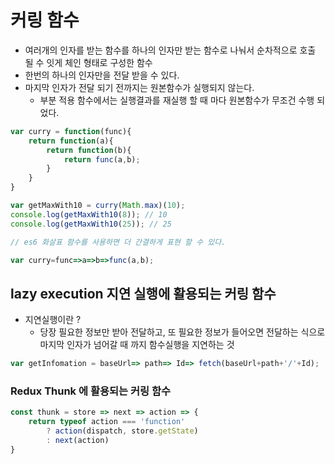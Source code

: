 # 커링 함수

- 여러개의 인자를 받는 함수를 하나의 인자만 받는 함수로 나눠서 순차적으로 호출 될 수 잇게 체인 형태로 구성한 함수
- 한번의 하나의 인자만을 전달 받을 수 있다.
- 마지막 인자가 전달 되기 전까지는 원본함수가 실행되지 않는다.
  - 부분 적용 함수에서는 실행결과를 재실행 할 때 마다 원본함수가 무조건 수행 되었다.

```javascript
var curry = function(func){
    return function(a){
        return function(b){
            return func(a,b);
        }
    }
}

var getMaxWith10 = curry(Math.max)(10);
console.log(getMaxWith10(8)); // 10
console.log(getMaxWith10(25)); // 25

// es6 화살표 함수를 사용하면 더 간결하게 표현 할 수 있다.

var curry=func=>a=>b=>func(a,b);
```



## lazy execution 지연 실행에 활용되는 커링 함수

- 지연실행이란 ?
  - 당장 필요한 정보만 받아 전달하고, 또 필요한 정보가 들어오면 전달하는 식으로 마지막 인자가 넘어갈 때 까지 함수실행을 지연하는 것

```javascript
var getInfomation = baseUrl=> path=> Id=> fetch(baseUrl+path+'/'+Id);
```





### Redux Thunk 에 활용되는 커링 함수

```javascript
const thunk = store => next => action => {
    return typeof action === 'function'
    	? action(dispatch, store.getState)
        : next(action)
}
```

